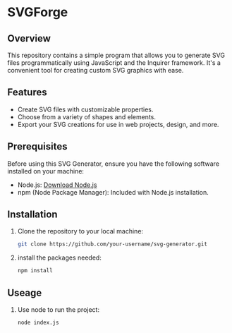 # SVGForge


## Overview

This repository contains a simple program that allows you to generate SVG files programmatically using JavaScript and the Inquirer framework. It's a convenient tool for creating custom SVG graphics with ease.

## Features

- Create SVG files with customizable properties.
- Choose from a variety of shapes and elements.
- Export your SVG creations for use in web projects, design, and more.

## Prerequisites

Before using this SVG Generator, ensure you have the following software installed on your machine:

- Node.js: [Download Node.js](https://nodejs.org/)
- npm (Node Package Manager): Included with Node.js installation.

## Installation

1. Clone the repository to your local machine:

   ```bash
   git clone https://github.com/your-username/svg-generator.git

2. install the packages needed:

   ```bash
   npm install


## Useage

1. Use node to run the project:

   ```bash
   node index.js


